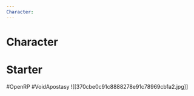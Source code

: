 ```yaml
---
Character: 
---
```

# Character


# Starter


  

#OpenRP #VoidApostasy 
![[370cbe0c91c8888278e91c78969cb1a2.jpg]]